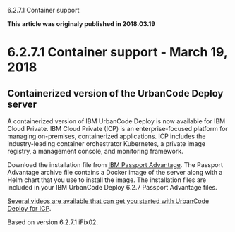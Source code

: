 





6.2.7.1 Container support

**This article was originaly published in 2018.03.19**


6.2.7.1 Container support - March 19, 2018
==========================================




Containerized version of the UrbanCode Deploy server
----------------------------------------------------


A containerized version of IBM UrbanCode Deploy is now available for IBM Cloud Private. IBM Cloud Private (ICP) is an enterprise-focused platform for managing on-premises, containerized applications. ICP includes the industry-leading container orchestrator Kubernetes, a private image registry, a management console, and monitoring framework.

Download the installation file from [IBM Passport Advantage](https://www-01.ibm.com/software/passportadvantage/). The Passport Advantage archive file contains a Docker image of the server along with a Helm chart that you use to install the image. The installation files are included in your IBM UrbanCode Deploy 6.2.7 Passport Advantage files.

[Several videos are available that can get you started with UrbanCode Deploy for ICP](http://www.urbancodelabs.com/2018/03/16/ibm-urbancode-deploy-ibm-cloud-private-now-available/).

Based on version 6.2.7.1 iFix02.




